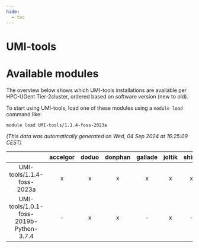 ```yaml
---
hide:
  - toc
---
```


UMI-tools
=========

# Available modules


The overview below shows which UMI-tools installations are available per HPC-UGent Tier-2cluster, ordered based on software version (new to old).

To start using UMI-tools, load one of these modules using a `module load` command like:

```shell
module load UMI-tools/1.1.4-foss-2023a
```

*(This data was automatically generated on Wed, 04 Sep 2024 at 16:25:09 CEST)*  

| |accelgor|doduo|donphan|gallade|joltik|shinx|skitty|
| :---: | :---: | :---: | :---: | :---: | :---: | :---: | :---: |
|UMI-tools/1.1.4-foss-2023a|x|x|x|x|x|x|x|
|UMI-tools/1.0.1-foss-2019b-Python-3.7.4|-|x|x|-|x|-|x|
